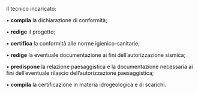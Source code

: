 Il tecnico incaricato:

•	**compila** la dichiarazione di conformità;

•	**redige** il progetto;

•	**certifica** la conformità alle norme igienico-sanitarie;

•	**redige** la eventuale documentazione ai fini dell’autorizzazione sismica;

•	**predispone** la relazione paesaggistica e la documentazione necessaria ai fini dell’eventuale rilascio dell’autorizzazione paesaggistica;

•	**compila** la certificazione in materia idrogeologica e di scarichi.
